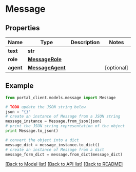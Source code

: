 # Message


## Properties
Name | Type | Description | Notes
------------ | ------------- | ------------- | -------------
**text** | **str** |  | 
**role** | [**MessageRole**](MessageRole.md) |  | 
**agent** | [**MessageAgent**](MessageAgent.md) |  | [optional] 

## Example

```python
from portal_client.models.message import Message

# TODO update the JSON string below
json = "{}"
# create an instance of Message from a JSON string
message_instance = Message.from_json(json)
# print the JSON string representation of the object
print Message.to_json()

# convert the object into a dict
message_dict = message_instance.to_dict()
# create an instance of Message from a dict
message_form_dict = message.from_dict(message_dict)
```
[[Back to Model list]](../README.md#documentation-for-models) [[Back to API list]](../README.md#documentation-for-api-endpoints) [[Back to README]](../README.md)


